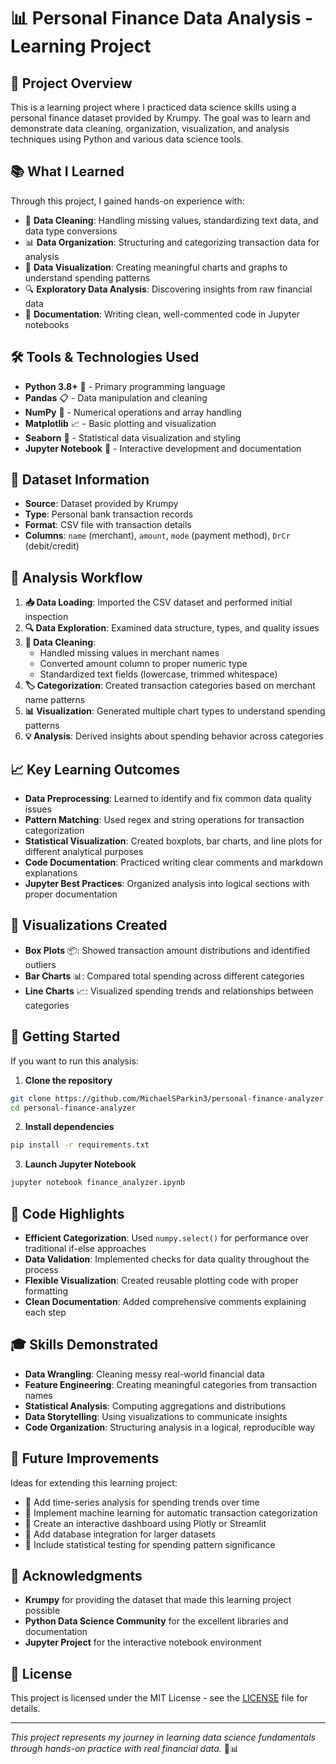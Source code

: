 # 📊 Personal Finance Data Analysis - Learning Project

## 🎯 Project Overview
This is a learning project where I practiced data science skills using a personal finance dataset provided by Krumpy. The goal was to learn and demonstrate data cleaning, organization, visualization, and analysis techniques using Python and various data science tools.

## 📚 What I Learned
Through this project, I gained hands-on experience with:
- 🧹 **Data Cleaning**: Handling missing values, standardizing text data, and data type conversions
- 📊 **Data Organization**: Structuring and categorizing transaction data for analysis
- 🎨 **Data Visualization**: Creating meaningful charts and graphs to understand spending patterns
- 🔍 **Exploratory Data Analysis**: Discovering insights from raw financial data
- 📝 **Documentation**: Writing clean, well-commented code in Jupyter notebooks

## 🛠️ Tools & Technologies Used
- **Python 3.8+** 🐍 - Primary programming language
- **Pandas** 📋 - Data manipulation and cleaning
- **NumPy** 🔢 - Numerical operations and array handling
- **Matplotlib** 📈 - Basic plotting and visualization
- **Seaborn** 🎨 - Statistical data visualization and styling
- **Jupyter Notebook** 📓 - Interactive development and documentation

## 📁 Dataset Information
- **Source**: Dataset provided by Krumpy
- **Type**: Personal bank transaction records
- **Format**: CSV file with transaction details
- **Columns**: `name` (merchant), `amount`, `mode` (payment method), `DrCr` (debit/credit)

## 🔄 Analysis Workflow
1. **📥 Data Loading**: Imported the CSV dataset and performed initial inspection
2. **🔍 Data Exploration**: Examined data structure, types, and quality issues
3. **🧹 Data Cleaning**: 
   - Handled missing values in merchant names
   - Converted amount column to proper numeric type
   - Standardized text fields (lowercase, trimmed whitespace)
4. **🏷️ Categorization**: Created transaction categories based on merchant name patterns
5. **📊 Visualization**: Generated multiple chart types to understand spending patterns
6. **💡 Analysis**: Derived insights about spending behavior across categories

## 📈 Key Learning Outcomes
- **Data Preprocessing**: Learned to identify and fix common data quality issues
- **Pattern Matching**: Used regex and string operations for transaction categorization
- **Statistical Visualization**: Created boxplots, bar charts, and line plots for different analytical purposes
- **Code Documentation**: Practiced writing clear comments and markdown explanations
- **Jupyter Best Practices**: Organized analysis into logical sections with proper documentation

## 🎨 Visualizations Created
- **Box Plots** 📦: Showed transaction amount distributions and identified outliers
- **Bar Charts** 📊: Compared total spending across different categories
- **Line Charts** 📈: Visualized spending trends and relationships between categories

## 🚀 Getting Started
If you want to run this analysis:

1. **Clone the repository**
```bash
git clone https://github.com/MichaelSParkin3/personal-finance-analyzer.git
cd personal-finance-analyzer
```

2. **Install dependencies**
```bash
pip install -r requirements.txt
```

3. **Launch Jupyter Notebook**
```bash
jupyter notebook finance_analyzer.ipynb
```

## 📝 Code Highlights
- **Efficient Categorization**: Used `numpy.select()` for performance over traditional if-else approaches
- **Data Validation**: Implemented checks for data quality throughout the process
- **Flexible Visualization**: Created reusable plotting code with proper formatting
- **Clean Documentation**: Added comprehensive comments explaining each step

## 🎓 Skills Demonstrated
- **Data Wrangling**: Cleaning messy real-world financial data
- **Feature Engineering**: Creating meaningful categories from transaction names
- **Statistical Analysis**: Computing aggregations and distributions
- **Data Storytelling**: Using visualizations to communicate insights
- **Code Organization**: Structuring analysis in a logical, reproducible way

## 🔮 Future Improvements
Ideas for extending this learning project:
- 📅 Add time-series analysis for spending trends over time
- 🤖 Implement machine learning for automatic transaction categorization
- 📱 Create an interactive dashboard using Plotly or Streamlit
- 💾 Add database integration for larger datasets
- 🧪 Include statistical testing for spending pattern significance

## 🙏 Acknowledgments
- **Krumpy** for providing the dataset that made this learning project possible
- **Python Data Science Community** for the excellent libraries and documentation
- **Jupyter Project** for the interactive notebook environment

## 📄 License
This project is licensed under the MIT License - see the [LICENSE](LICENSE) file for details.

---
*This project represents my journey in learning data science fundamentals through hands-on practice with real financial data.* 🚀📊
